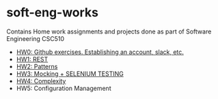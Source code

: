 # soft-eng-works
Contains Home work assignments and projects done as part of Software Engineering CSC510

* [HW0: Github exercises. Establishing an account, slack, etc.](HWQ/0.md)
* [HW1: REST](HWQ/1.md)
* [HW2: Patterns](HWQ/2.md)
* [HW3: Mocking + SELENIUM TESTING](HWQ/3.md)
* [HW4: Complexity](HWQ/4.md)
* HW5: Configuration Management
